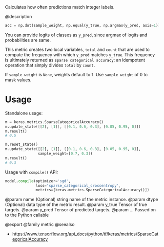 Calculates how often predictions match integer labels.

@description
```python
acc = np.dot(sample_weight, np.equal(y_true, np.argmax(y_pred, axis=1))
```

You can provide logits of classes as `y_pred`, since argmax of
logits and probabilities are same.

This metric creates two local variables, `total` and `count` that are used
to compute the frequency with which `y_pred` matches `y_true`. This
frequency is ultimately returned as `sparse categorical accuracy`: an
idempotent operation that simply divides `total` by `count`.

If `sample_weight` is `None`, weights default to 1.
Use `sample_weight` of 0 to mask values.

# Usage
Standalone usage:

```python
m = keras.metrics.SparseCategoricalAccuracy()
m.update_state([[2], [1]], [[0.1, 0.6, 0.3], [0.05, 0.95, 0]])
m.result()
# 0.5
```

```python
m.reset_state()
m.update_state([[2], [1]], [[0.1, 0.6, 0.3], [0.05, 0.95, 0]],
               sample_weight=[0.7, 0.3])
m.result()
# 0.3
```

Usage with `compile()` API:

```python
model.compile(optimizer='sgd',
              loss='sparse_categorical_crossentropy',
              metrics=[keras.metrics.SparseCategoricalAccuracy()])
```

@param name (Optional) string name of the metric instance.
@param dtype (Optional) data type of the metric result.
@param y_true Tensor of true targets.
@param y_pred Tensor of predicted targets.
@param ... Passed on to the Python callable

@export
@family metric
@seealso
+ <https://www.tensorflow.org/api_docs/python/tf/keras/metrics/SparseCategoricalAccuracy>
